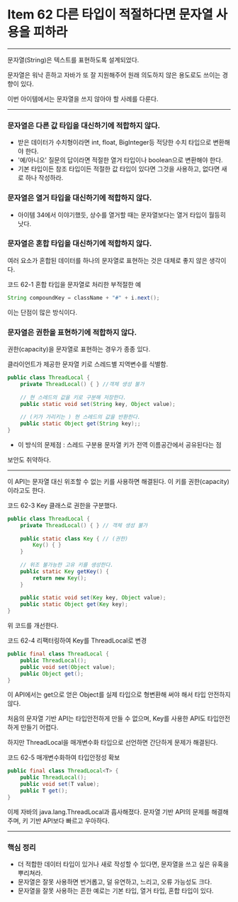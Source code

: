 # Item 62 다른 타입이 적절하다면 문자열 사용을 피하라

--------------------------------------------

문자열(String)은 텍스트를 표현하도록 설계되었다. 

문자열은 워낙 흔하고 자바가 또 잘 지원해주어 원래 의도하지 않은 용도로도 쓰이는 경향이 있다. 

이번 아이템에서는 문자열을 쓰지 않아야 할 사례를 다룬다. 

<hr>

### 문자열은 다른 값 타입을 대신하기에 적합하지 않다. 
- 받은 데이터가 수치형이라면 int, float, BigInteger등 적당한 수치 타입으로 변환해야 한다. 
- '예/아니오' 질문의 답이라면 적절한 열거 타입이나 boolean으로 변환해야 한다. 
- 기본 타입이든 참조 타입이든 적절한 값 타입이 있다면 그것을 사용하고, 없다면 새로 하나 작성하라. 

### 문자열은 열거 타입을 대신하기에 적합하지 않다. 
- 아이템 34에서 이야기했듯, 상수를 열거할 때는 문자열보다는 열거 타입이 월등히 낫다. 

### 문자열은 혼합 타입을 대신하기에 적합하지 않다. 

여러 요소가 혼합된 데이터를 하나의 문자열로 표현하는 것은 대체로 좋지 않은 생각이다. 

코드 62-1 혼합 타입을 문자열로 처리한 부적절한 예
``` java
String compoundKey = className + "#" + i.next();
```
이는 단점이 많은 방식이다. 

### 문자열은 권한을 표현하기에 적합하지 않다. 

권한(capacity)을 문자열로 표현하는 경우가 종종 있다. 


클라이언트가 제공한 문자열 키로 스레드별 지역변수를 식별함. 

``` java
public class ThreadLocal {
    private ThreadLocal() { } //객체 생성 불가
     
    // 현 스레드의 값을 키로 구분해 저장한다. 
    public static void set(String key, Object value);
    
    // (키가 가리키는 ) 현 스레드의 값을 반환한다. 
    public static Object get(String key);;
}
```
* 이 방식의 문제점 : 스레드 구분용 문자열 키가 전역 이름공간에서 공유된다는 점

보안도 취약하다. 

<hr>

이 API는 문자열 대신 위조할 수 없는 키를 사용하면 해결된다. 이 키를 권한(capacity)이라고도 한다. 

코드 62-3 Key 클래스로 권한을 구분했다. 
``` java
public class ThreadLocal {
    private ThreadLocal() { } // 객체 생성 불가
    
    public static class Key { // (권한)
        Key() { }
    }
    
    // 위조 불가능한 고유 키를 생성한다.
    public static Key getKey() {
        return new Key();
    }
    
    public static void set(Key key, Object value);
    public static Object get(Key key);
}
```

위 코드를 개선한다. 

코드 62-4 리팩터링하여 Key를 ThreadLocal로 변경
``` java
public final class ThreadLocal {
    public ThreadLocal();
    public void set(Object value);
    public Object get();
}
```

이 API에서는 get으로 얻은 Object를 실제 타입으로 형변환해 써야 해서 타입 안전하지 않다. 

처음의 문자열 기반 API는 타입안전하게 만들 수 없으며, Key를 사용한 API도 타입안전하게 만들기 어렵다. 

하지만 ThreadLocal을 매개변수화 타입으로 선언하면 간단하게 문제가 해결된다. 

코드 62-5 매개변수화하여 타입안정성 확보
``` java
public final class ThreadLocal<T> {
    public ThreadLocal();
    public void set(T value);
    public T get();
}
```
이제 자바의 java.lang.ThreadLocal과 흡사해졌다. 문자열 기반 API의 문제를 해결해주며, 키 기반 API보다 빠르고 우아하다. 


<hr>

### 핵심 정리
- 더 적합한 데이터 타입이 있거나 새로 작성할 수 있다면, 문자열을 쓰고 싶은 유혹을 뿌리쳐라. 
- 문자열은 잘못 사용하면 번거롭고, 덜 유연하고, 느리고, 오류 가능성도 크다.
- 문자열을 잘못 사용하는 흔한 예로는 기본 타입, 열거 타입, 혼합 타입이 있다. 